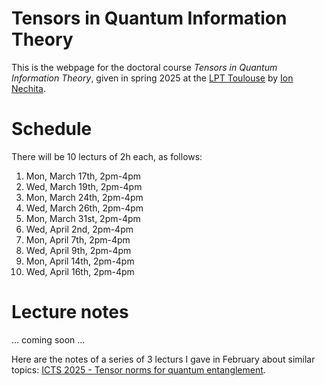 # Tensors in Quantum Information Theory

This is the webpage for the doctoral course _Tensors in Quantum Information Theory_, given in spring 2025 at the [LPT Toulouse](https://lpt.univ-tlse3.fr/en/) by [Ion Nechita](https://ion.nechita.net/). 

# Schedule 
There will be 10 lecturs of 2h each, as follows: 

1. Mon, March 17th, 2pm-4pm
2. Wed, March 19th, 2pm-4pm
3. Mon, March 24th, 2pm-4pm
4. Wed, March 26th, 2pm-4pm
5. Mon, March 31st, 2pm-4pm
6. Wed, April 2nd, 2pm-4pm
7. Mon, April 7th, 2pm-4pm
8. Wed, April 9th, 2pm-4pm
9. Mon, April 14th, 2pm-4pm
10. Wed, April 16th, 2pm-4pm

# Lecture notes
... coming soon ...

Here are the notes of a series of 3 lecturs I gave in February about similar topics: [ICTS 2025 - Tensor norms for quantum entanglement](https://ion.nechita.net/assets/pages/teaching/icts-2025-tensor-norms-for-quantum-entanglement.html). 


